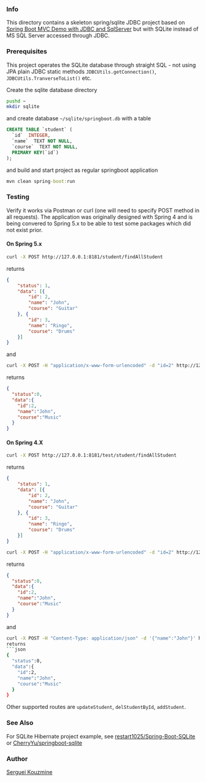 ### Info

This directory contains a skeleton spring/sqlite JDBC project based on
[Spring Boot MVC Demo with JDBC and SqlServer](https://github.com/wuwei1024/SpringBoot-MVC-JDBC-SqlServer) but with SQLite
instead  of MS SQL Server accessed through JDBC.


### Prerequisites

This project operates the SQLite database through straight SQL - not using JPA
plain JDBC static methods `JDBCUtils.getConnection()`, `JDBCUtils.TranverseToList()` etc.

Create the sqlite database directory

```sh
pushd ~
mkdir sqlite
```
and create database `~/sqlite/springboot.db` with a table
```sql
CREATE TABLE `student` (
  `id`  INTEGER,
  `name`  TEXT NOT NULL,
  `course`  TEXT NOT NULL,
  PRIMARY KEY(`id`)
);
```
and build and start project as regular springboot application
```cmd
mvn clean spring-boot:run
```

### Testing

Verify it works via Postman or curl (one will need to specify POST method in all requests).
The application was originally designed with Spring 4 and is being convered to Spring 5.x to be able to test some packages which did not exist prior.


#### On Spring 5.x

```sh
curl -X POST http://127.0.0.1:8181/student/findAllStudent
```
returns
```json
{
    "status": 1,
    "data": [{
        "id": 2,
        "name": "John",
        "course": "Guitar"
    }, {
        "id": 3,
        "name": "Ringo",
        "course": "Drums"
    }]
}
```
and
```sh
curl -X POST -H "application/x-www-form-urlencoded" -d "id=2" http://127.0.0.1:8181/student/findStudentById
```
returns
```json
{
  "status":0,
  "data":{
    "id":2,
    "name":"John",
    "course":"Music"
  }
}
```
#### On Spring 4.X
```sh
curl -X POST http://127.0.0.1:8181/test/student/findAllStudent
```
returns
```json
{
    "status": 1,
    "data": [{
        "id": 2,
        "name": "John",
        "course": "Guitar"
    }, {
        "id": 3,
        "name": "Ringo",
        "course": "Drums"
    }]
}
```
```sh
curl -X POST -H "application/x-www-form-urlencoded" -d "id=2" http://127.0.0.1:8181/test/student/findStudentById
```
returns
```json
{
  "status":0,
  "data":{
    "id":2,
    "name":"John",
    "course":"Music"
  }
}
```
and

```sh
curl -X POST -H "Content-Type: application/json" -d '{"name":"John"}' http://127.0.0.1:8181/test/student/findStudentByName
returns
```json
{
  "status":0,
  "data":{
    "id":2,
    "name":"John",
    "course":"Music"
  }
}
```

Other supported routes are `updateStudent`, `delStudentById`, `addStudent`.

### See Also

For SQLite Hibernate project example, see [restart1025/Spring-Boot-SQLite](https://github.com/restart1025/Spring-Boot-SQLite)
or [CherryYu/springboot-sqlite](https://github.com/CherryYu/springboot-sqlite)

### Author
[Serguei Kouzmine](kouzmine_serguei@yahoo.com)
